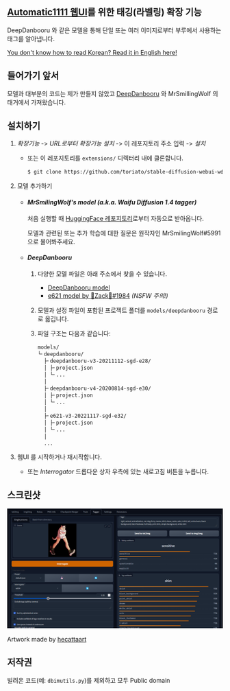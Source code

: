 [Automatic1111 웹UI](https://github.com/AUTOMATIC1111/stable-diffusion-webui)를 위한 태깅(라벨링) 확장 기능
---
DeepDanbooru 와 같은 모델을 통해 단일 또는 여러 이미지로부터 부루에서 사용하는 태그를 알아냅니다.

[You don't know how to read Korean? Read it in English here!](README.md)

## 들어가기 앞서
모델과 대부분의 코드는 제가 만들지 않았고 [DeepDanbooru](https://github.com/KichangKim/DeepDanbooru) 와 MrSmillingWolf 의 태거에서 가져왔습니다.

## 설치하기
1. *확장기능* -> *URL로부터 확장기능 설치* -> 이 레포지토리 주소 입력 -> *설치*
   - 또는 이 레포지토리를 `extensions/` 디렉터리 내에 클론합니다.
      ```sh
      $ git clone https://github.com/toriato/stable-diffusion-webui-wd14-tagger.git extensions/tagger
      ```

1. 모델 추가하기
   - #### *MrSmilingWolf's model (a.k.a. Waifu Diffusion 1.4 tagger)*
      처음 실행할 때 [HuggingFace 레포지토리](https://huggingface.co/SmilingWolf/wd-v1-4-vit-tagger)로부터 자동으로 받아옵니다.

      모델과 관련된 또는 추가 학습에 대한 질문은 원작자인 MrSmilingWolf#5991 으로 물어봐주세요.

   - #### *DeepDanbooru*
      1. 다양한 모델 파일은 아래 주소에서 찾을 수 있습니다.
         - [DeepDanbooru model](https://github.com/KichangKim/DeepDanbooru/releases)
         - [e621 model by 🐾Zack🐾#1984](https://discord.gg/BDFpq9Yb7K)
            *(NSFW 주의!)*

      1. 모델과 설정 파일이 포함된 프로젝트 폴더를 `models/deepdanbooru` 경로로 옮깁니다.

      1. 파일 구조는 다음과 같습니다:
         ```
         models/
         └╴deepdanbooru/
           ├╴deepdanbooru-v3-20211112-sgd-e28/
           │ ├╴project.json
           │ └╴...
           │
           ├╴deepdanbooru-v4-20200814-sgd-e30/
           │ ├╴project.json
           │ └╴...
           │
           ├╴e621-v3-20221117-sgd-e32/
           │ ├╴project.json
           │ └╴...
           │
           ...
         ```

1. 웹UI 를 시작하거나 재시작합니다.
   - 또는 *Interrogator* 드롭다운 상자 우측에 있는 새로고침 버튼을 누릅니다.


## 스크린샷
![Screenshot](docs/screenshot.png)

Artwork made by [hecattaart](https://vk.com/hecattaart?w=wall-89063929_3767)

## 저작권

빌려온 코드(예: `dbimutils.py`)를 제외하고 모두 Public domain 
